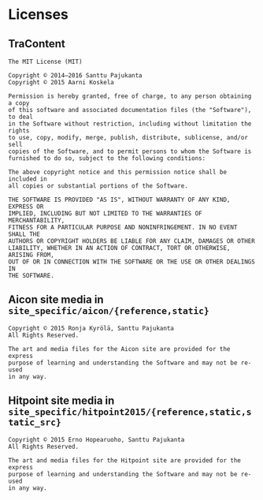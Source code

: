 # Licenses

## TraContent

    The MIT License (MIT)

    Copyright © 2014–2016 Santtu Pajukanta
    Copyright © 2015 Aarni Koskela

    Permission is hereby granted, free of charge, to any person obtaining a copy
    of this software and associated documentation files (the "Software"), to deal
    in the Software without restriction, including without limitation the rights
    to use, copy, modify, merge, publish, distribute, sublicense, and/or sell
    copies of the Software, and to permit persons to whom the Software is
    furnished to do so, subject to the following conditions:

    The above copyright notice and this permission notice shall be included in
    all copies or substantial portions of the Software.

    THE SOFTWARE IS PROVIDED "AS IS", WITHOUT WARRANTY OF ANY KIND, EXPRESS OR
    IMPLIED, INCLUDING BUT NOT LIMITED TO THE WARRANTIES OF MERCHANTABILITY,
    FITNESS FOR A PARTICULAR PURPOSE AND NONINFRINGEMENT. IN NO EVENT SHALL THE
    AUTHORS OR COPYRIGHT HOLDERS BE LIABLE FOR ANY CLAIM, DAMAGES OR OTHER
    LIABILITY, WHETHER IN AN ACTION OF CONTRACT, TORT OR OTHERWISE, ARISING FROM,
    OUT OF OR IN CONNECTION WITH THE SOFTWARE OR THE USE OR OTHER DEALINGS IN
    THE SOFTWARE.

## Aicon site media in `site_specific/aicon/{reference,static}`

    Copyright © 2015 Ronja Kyrölä, Santtu Pajukanta
    All Rights Reserved.

    The art and media files for the Aicon site are provided for the express
    purpose of learning and understanding the Software and may not be re-used
    in any way.

## Hitpoint site media in `site_specific/hitpoint2015/{reference,static,static_src}`

    Copyright © 2015 Erno Hopearuoho, Santtu Pajukanta
    All Rights Reserved.

    The art and media files for the Hitpoint site are provided for the express
    purpose of learning and understanding the Software and may not be re-used
    in any way.